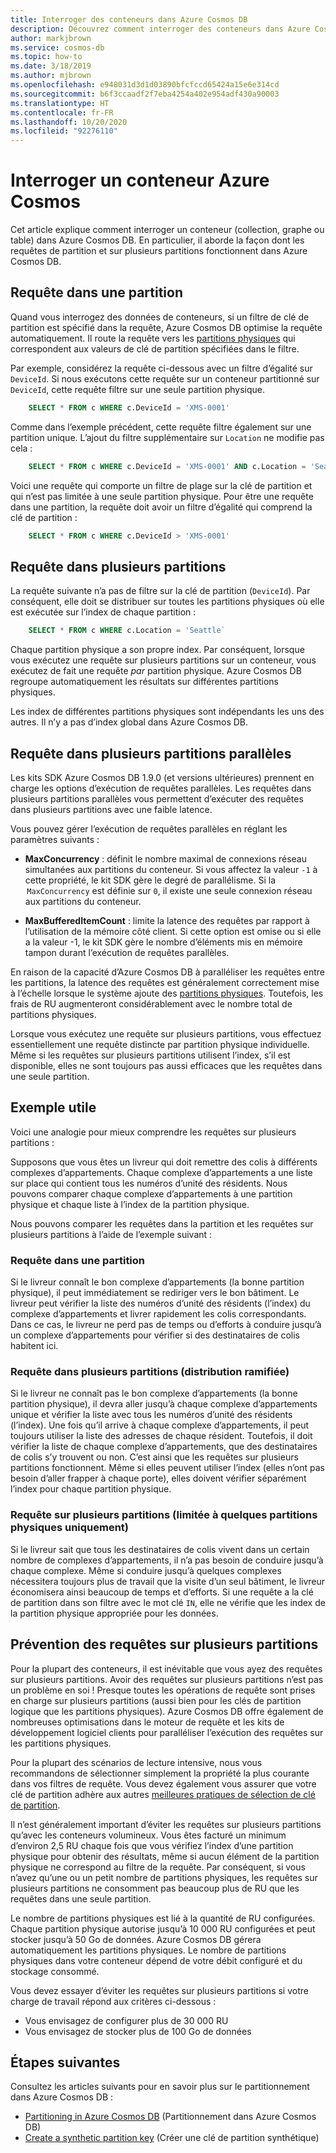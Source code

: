 ```yaml
---
title: Interroger des conteneurs dans Azure Cosmos DB
description: Découvrez comment interroger des conteneurs dans Azure Cosmos DB à l’aide de requêtes dans une partition et dans plusieurs partitions
author: markjbrown
ms.service: cosmos-db
ms.topic: how-to
ms.date: 3/18/2019
ms.author: mjbrown
ms.openlocfilehash: e948031d3d1d03890bfcfccd65424a15e6e314cd
ms.sourcegitcommit: b6f3ccaadf2f7eba4254a402e954adf430a90003
ms.translationtype: HT
ms.contentlocale: fr-FR
ms.lasthandoff: 10/20/2020
ms.locfileid: "92276110"
---
```

# <a name="query-an-azure-cosmos-container"></a>Interroger un conteneur Azure Cosmos

Cet article explique comment interroger un conteneur (collection, graphe ou table) dans Azure Cosmos DB. En particulier, il aborde la façon dont les requêtes de partition et sur plusieurs partitions fonctionnent dans Azure Cosmos DB.

## <a name="in-partition-query"></a>Requête dans une partition

Quand vous interrogez des données de conteneurs, si un filtre de clé de partition est spécifié dans la requête, Azure Cosmos DB optimise la requête automatiquement. Il route la requête vers les [partitions physiques](partitioning-overview.md#physical-partitions) qui correspondent aux valeurs de clé de partition spécifiées dans le filtre.

Par exemple, considérez la requête ci-dessous avec un filtre d’égalité sur `DeviceId`. Si nous exécutons cette requête sur un conteneur partitionné sur `DeviceId`, cette requête filtre sur une seule partition physique.

```sql
    SELECT * FROM c WHERE c.DeviceId = 'XMS-0001'
```

Comme dans l’exemple précédent, cette requête filtre également sur une partition unique. L’ajout du filtre supplémentaire sur `Location` ne modifie pas cela :

```sql
    SELECT * FROM c WHERE c.DeviceId = 'XMS-0001' AND c.Location = 'Seattle'
```

Voici une requête qui comporte un filtre de plage sur la clé de partition et qui n’est pas limitée à une seule partition physique. Pour être une requête dans une partition, la requête doit avoir un filtre d’égalité qui comprend la clé de partition :

```sql
    SELECT * FROM c WHERE c.DeviceId > 'XMS-0001'
```

## <a name="cross-partition-query"></a>Requête dans plusieurs partitions

La requête suivante n’a pas de filtre sur la clé de partition (`DeviceId`). Par conséquent, elle doit se distribuer sur toutes les partitions physiques où elle est exécutée sur l’index de chaque partition :

```sql
    SELECT * FROM c WHERE c.Location = 'Seattle`
```

Chaque partition physique a son propre index. Par conséquent, lorsque vous exécutez une requête sur plusieurs partitions sur un conteneur, vous exécutez de fait une requête *par* partition physique. Azure Cosmos DB regroupe automatiquement les résultats sur différentes partitions physiques.

Les index de différentes partitions physiques sont indépendants les uns des autres. Il n’y a pas d’index global dans Azure Cosmos DB.

## <a name="parallel-cross-partition-query"></a>Requête dans plusieurs partitions parallèles

Les kits SDK Azure Cosmos DB 1.9.0 (et versions ultérieures) prennent en charge les options d’exécution de requêtes parallèles. Les requêtes dans plusieurs partitions parallèles vous permettent d’exécuter des requêtes dans plusieurs partitions avec une faible latence.

Vous pouvez gérer l’exécution de requêtes parallèles en réglant les paramètres suivants :

- **MaxConcurrency** : définit le nombre maximal de connexions réseau simultanées aux partitions du conteneur. Si vous affectez la valeur `-1` à cette propriété, le kit SDK gère le degré de parallélisme. Si la  `MaxConcurrency` est définie sur `0`, il existe une seule connexion réseau aux partitions du conteneur.

- **MaxBufferedItemCount** : limite la latence des requêtes par rapport à l’utilisation de la mémoire côté client. Si cette option est omise ou si elle a la valeur -1, le kit SDK gère le nombre d’éléments mis en mémoire tampon durant l’exécution de requêtes parallèles.

En raison de la capacité d’Azure Cosmos DB à paralléliser les requêtes entre les partitions, la latence des requêtes est généralement correctement mise à l’échelle lorsque le système ajoute des [partitions physiques](partitioning-overview.md#physical-partitions). Toutefois, les frais de RU augmenteront considérablement avec le nombre total de partitions physiques.

Lorsque vous exécutez une requête sur plusieurs partitions, vous effectuez essentiellement une requête distincte par partition physique individuelle. Même si les requêtes sur plusieurs partitions utilisent l’index, s’il est disponible, elles ne sont toujours pas aussi efficaces que les requêtes dans une seule partition.

## <a name="useful-example"></a>Exemple utile

Voici une analogie pour mieux comprendre les requêtes sur plusieurs partitions :

Supposons que vous êtes un livreur qui doit remettre des colis à différents complexes d’appartements. Chaque complexe d’appartements a une liste sur place qui contient tous les numéros d’unité des résidents. Nous pouvons comparer chaque complexe d’appartements à une partition physique et chaque liste à l’index de la partition physique.

Nous pouvons comparer les requêtes dans la partition et les requêtes sur plusieurs partitions à l’aide de l’exemple suivant :

### <a name="in-partition-query"></a>Requête dans une partition

Si le livreur connaît le bon complexe d’appartements (la bonne partition physique), il peut immédiatement se rediriger vers le bon bâtiment. Le livreur peut vérifier la liste des numéros d’unité des résidents (l’index) du complexe d’appartements et livrer rapidement les colis correspondants. Dans ce cas, le livreur ne perd pas de temps ou d’efforts à conduire jusqu’à un complexe d’appartements pour vérifier si des destinataires de colis habitent ici.

### <a name="cross-partition-query-fan-out"></a>Requête dans plusieurs partitions (distribution ramifiée)

Si le livreur ne connaît pas le bon complexe d’appartements (la bonne partition physique), il devra aller jusqu’à chaque complexe d’appartements unique et vérifier la liste avec tous les numéros d’unité des résidents (l’index). Une fois qu’il arrive à chaque complexe d’appartements, il peut toujours utiliser la liste des adresses de chaque résident. Toutefois, il doit vérifier la liste de chaque complexe d’appartements, que des destinataires de colis s’y trouvent ou non. C’est ainsi que les requêtes sur plusieurs partitions fonctionnent. Même si elles peuvent utiliser l’index (elles n’ont pas besoin d’aller frapper à chaque porte), elles doivent vérifier séparément l’index pour chaque partition physique.

### <a name="cross-partition-query-scoped-to-only-a-few-physical-partitions"></a>Requête sur plusieurs partitions (limitée à quelques partitions physiques uniquement)

Si le livreur sait que tous les destinataires de colis vivent dans un certain nombre de complexes d’appartements, il n’a pas besoin de conduire jusqu’à chaque complexe. Même si conduire jusqu’à quelques complexes nécessitera toujours plus de travail que la visite d’un seul bâtiment, le livreur économisera ainsi beaucoup de temps et d’efforts. Si une requête a la clé de partition dans son filtre avec le mot clé `IN`, elle ne vérifie que les index de la partition physique appropriée pour les données.

## <a name="avoiding-cross-partition-queries"></a>Prévention des requêtes sur plusieurs partitions

Pour la plupart des conteneurs, il est inévitable que vous ayez des requêtes sur plusieurs partitions. Avoir des requêtes sur plusieurs partitions n’est pas un problème en soi ! Presque toutes les opérations de requête sont prises en charge sur plusieurs partitions (aussi bien pour les clés de partition logique que les partitions physiques). Azure Cosmos DB offre également de nombreuses optimisations dans le moteur de requête et les kits de développement logiciel clients pour paralléliser l’exécution des requêtes sur les partitions physiques.

Pour la plupart des scénarios de lecture intensive, nous vous recommandons de sélectionner simplement la propriété la plus courante dans vos filtres de requête. Vous devez également vous assurer que votre clé de partition adhère aux autres [meilleures pratiques de sélection de clé de partition](partitioning-overview.md#choose-partitionkey).

Il n’est généralement important d’éviter les requêtes sur plusieurs partitions qu’avec les conteneurs volumineux. Vous êtes facturé un minimum d’environ 2,5 RU chaque fois que vous vérifiez l’index d’une partition physique pour obtenir des résultats, même si aucun élément de la partition physique ne correspond au filtre de la requête. Par conséquent, si vous n’avez qu’une ou un petit nombre de partitions physiques, les requêtes sur plusieurs partitions ne consomment pas beaucoup plus de RU que les requêtes dans une seule partition.

Le nombre de partitions physiques est lié à la quantité de RU configurées. Chaque partition physique autorise jusqu’à 10 000 RU configurées et peut stocker jusqu’à 50 Go de données. Azure Cosmos DB gérera automatiquement les partitions physiques. Le nombre de partitions physiques dans votre conteneur dépend de votre débit configuré et du stockage consommé.

Vous devez essayer d’éviter les requêtes sur plusieurs partitions si votre charge de travail répond aux critères ci-dessous :
- Vous envisagez de configurer plus de 30 000 RU
- Vous envisagez de stocker plus de 100 Go de données

## <a name="next-steps"></a>Étapes suivantes

Consultez les articles suivants pour en savoir plus sur le partitionnement dans Azure Cosmos DB :

- [Partitioning in Azure Cosmos DB](partitioning-overview.md) (Partitionnement dans Azure Cosmos DB)
- [Create a synthetic partition key](synthetic-partition-keys.md) (Créer une clé de partition synthétique)
